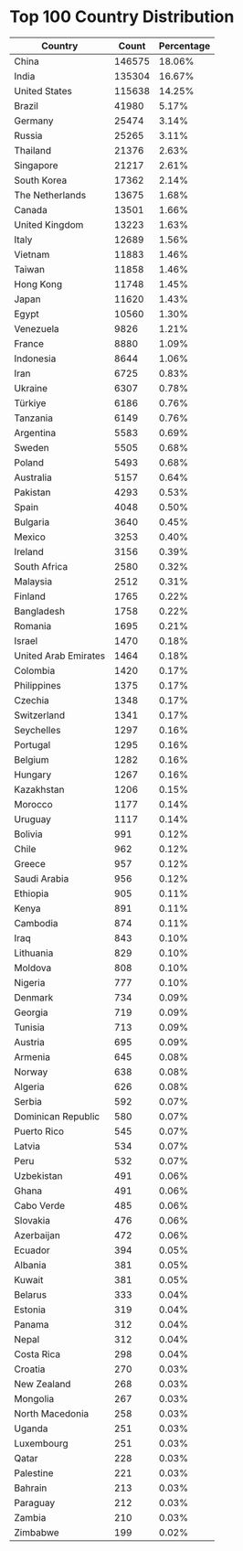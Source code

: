 # Top 100 Country Distribution
| Country | Count | Percentage |
|----|----|----|
| China | 146575 | 18.06% |
| India | 135304 | 16.67% |
| United States | 115638 | 14.25% |
| Brazil | 41980 | 5.17% |
| Germany | 25474 | 3.14% |
| Russia | 25265 | 3.11% |
| Thailand | 21376 | 2.63% |
| Singapore | 21217 | 2.61% |
| South Korea | 17362 | 2.14% |
| The Netherlands | 13675 | 1.68% |
| Canada | 13501 | 1.66% |
| United Kingdom | 13223 | 1.63% |
| Italy | 12689 | 1.56% |
| Vietnam | 11883 | 1.46% |
| Taiwan | 11858 | 1.46% |
| Hong Kong | 11748 | 1.45% |
| Japan | 11620 | 1.43% |
| Egypt | 10560 | 1.30% |
| Venezuela | 9826 | 1.21% |
| France | 8880 | 1.09% |
| Indonesia | 8644 | 1.06% |
| Iran | 6725 | 0.83% |
| Ukraine | 6307 | 0.78% |
| Türkiye | 6186 | 0.76% |
| Tanzania | 6149 | 0.76% |
| Argentina | 5583 | 0.69% |
| Sweden | 5505 | 0.68% |
| Poland | 5493 | 0.68% |
| Australia | 5157 | 0.64% |
| Pakistan | 4293 | 0.53% |
| Spain | 4048 | 0.50% |
| Bulgaria | 3640 | 0.45% |
| Mexico | 3253 | 0.40% |
| Ireland | 3156 | 0.39% |
| South Africa | 2580 | 0.32% |
| Malaysia | 2512 | 0.31% |
| Finland | 1765 | 0.22% |
| Bangladesh | 1758 | 0.22% |
| Romania | 1695 | 0.21% |
| Israel | 1470 | 0.18% |
| United Arab Emirates | 1464 | 0.18% |
| Colombia | 1420 | 0.17% |
| Philippines | 1375 | 0.17% |
| Czechia | 1348 | 0.17% |
| Switzerland | 1341 | 0.17% |
| Seychelles | 1297 | 0.16% |
| Portugal | 1295 | 0.16% |
| Belgium | 1282 | 0.16% |
| Hungary | 1267 | 0.16% |
| Kazakhstan | 1206 | 0.15% |
| Morocco | 1177 | 0.14% |
| Uruguay | 1117 | 0.14% |
| Bolivia | 991 | 0.12% |
| Chile | 962 | 0.12% |
| Greece | 957 | 0.12% |
| Saudi Arabia | 956 | 0.12% |
| Ethiopia | 905 | 0.11% |
| Kenya | 891 | 0.11% |
| Cambodia | 874 | 0.11% |
| Iraq | 843 | 0.10% |
| Lithuania | 829 | 0.10% |
| Moldova | 808 | 0.10% |
| Nigeria | 777 | 0.10% |
| Denmark | 734 | 0.09% |
| Georgia | 719 | 0.09% |
| Tunisia | 713 | 0.09% |
| Austria | 695 | 0.09% |
| Armenia | 645 | 0.08% |
| Norway | 638 | 0.08% |
| Algeria | 626 | 0.08% |
| Serbia | 592 | 0.07% |
| Dominican Republic | 580 | 0.07% |
| Puerto Rico | 545 | 0.07% |
| Latvia | 534 | 0.07% |
| Peru | 532 | 0.07% |
| Uzbekistan | 491 | 0.06% |
| Ghana | 491 | 0.06% |
| Cabo Verde | 485 | 0.06% |
| Slovakia | 476 | 0.06% |
| Azerbaijan | 472 | 0.06% |
| Ecuador | 394 | 0.05% |
| Albania | 381 | 0.05% |
| Kuwait | 381 | 0.05% |
| Belarus | 333 | 0.04% |
| Estonia | 319 | 0.04% |
| Panama | 312 | 0.04% |
| Nepal | 312 | 0.04% |
| Costa Rica | 298 | 0.04% |
| Croatia | 270 | 0.03% |
| New Zealand | 268 | 0.03% |
| Mongolia | 267 | 0.03% |
| North Macedonia | 258 | 0.03% |
| Uganda | 251 | 0.03% |
| Luxembourg | 251 | 0.03% |
| Qatar | 228 | 0.03% |
| Palestine | 221 | 0.03% |
| Bahrain | 213 | 0.03% |
| Paraguay | 212 | 0.03% |
| Zambia | 210 | 0.03% |
| Zimbabwe | 199 | 0.02% |
